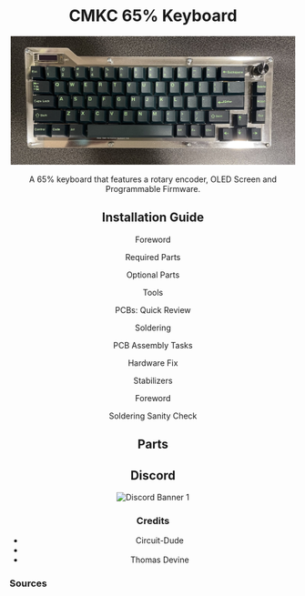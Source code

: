 <h1 align = "center"> CMKC 65% Keyboard</h1>

<p align = "center">
    <img src="Docs/Images/cmkc-keyboard1.jpg" width="500">
</p>

<p align = "center">
    A 65% keyboard that features a rotary encoder, OLED Screen and Programmable Firmware.
</p>


<h2 align = "center">
    <a src = "Docs/">Installation Guide</a>
</h2>

<div align = "center">
    <p>
        <a src="https://thomasdevine01.github.io/cmkc-keyboard/Docs/#foreword">Foreword</a>
    </p>
    <p>
        <a src="https://thomasdevine01.github.io/cmkc-keyboard/Docs/#required-parts">Required Parts</a>
    </p>
    <p>
        <a src="https://thomasdevine01.github.io/cmkc-keyboard/Docs/#optional-parts">Optional Parts</a>
    </p>
    <p>
        <a src="https://thomasdevine01.github.io/cmkc-keyboard/Docs/#tools">Tools</a>
    </p>
    <p>
        <a src="https://thomasdevine01.github.io/cmkc-keyboard/Docs/#pcbs-quick-review">PCBs: Quick Review</a>
    </p>
    <p>
        <a src="https://thomasdevine01.github.io/cmkc-keyboard/Docs/#soldering-quick-review)">Soldering</a>
    </p>
    <p>
        <a src="https://thomasdevine01.github.io/cmkc-keyboard/Docs/#pcb-assembly-tasks">PCB Assembly Tasks</a>
    </p>
    <p>
        <a src="https://thomasdevine01.github.io/cmkc-keyboard/Docs/#hardware-fix---tying-pin-9-to-pin-4">Hardware Fix</a>
    </p>
    <p>
        <a src="https://thomasdevine01.github.io/cmkc-keyboard/Docs/#stabilizers">Stabilizers</a>
    </p>
    <p>
        <a src="https://thomasdevine01.github.io/cmkc-keyboard/Docs/#foreword">Foreword</a>
    </p>
    <p>
        <a src="https://thomasdevine01.github.io/cmkc-keyboard/Docs/#soldering-sanity-check">Soldering Sanity Check</a>
    </p>
    

</div>

<h2 align = "center">
    <a src = "Docs/">Parts</a>
</h2>
<h2 align = "center">
    <a src = "https://discord.gg/PEPvhkmjvg">Discord</a>
</h2>
  
<p align = "center">
    <img src="https://discordapp.com/api/guilds/1065358556045529160/widget.png?style=banner1" alt="Discord Banner 1"/>
</p>

<div>
    <h3 align = "center">Credits</h3>
        <ul align = "center">
            <li>Circuit-Dude<li>
            <li>Thomas Devine</li>
        </ul>
</div>
<h3 align = "center'>
    <a src = "Docs/Sources">Sources</a>
</h3>
